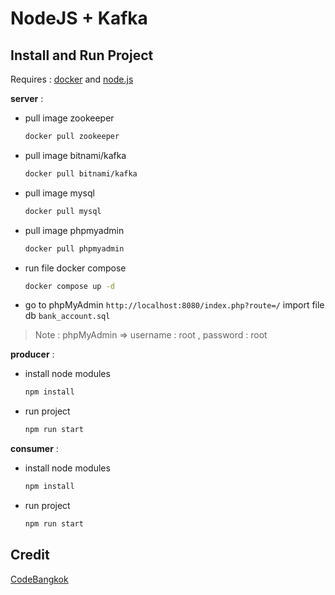 # NodeJS + Kafka

## Install and Run Project

 Requires :  [docker](https://www.docker.com/) and [node.js](https://nodejs.org/en/)

**server** :  
- pull image zookeeper
	``` bash 
	docker pull zookeeper 
	```
- pull image bitnami/kafka
	``` bash
	docker pull bitnami/kafka
	```
- pull image mysql
	``` bash
	docker pull mysql
	```
- pull image phpmyadmin
	``` bash
	docker pull phpmyadmin
	```
- run file docker compose
	``` bash
	docker compose up -d
	```
- go to phpMyAdmin `http://localhost:8080/index.php?route=/` import file db `bank_account.sql`
> Note : phpMyAdmin => username : root , password : root
		
**producer** :
- install node modules
	``` bash
	npm install
	```
- run project
	``` bash
	npm run start
	```

**consumer** :
- install node modules
	``` bash
	npm install
	```
- run project
	``` bash
	npm run start
	```

## Credit
[CodeBangkok](https://www.youtube.com/watch?v=RjtIdUOpH04&t=6093s)
